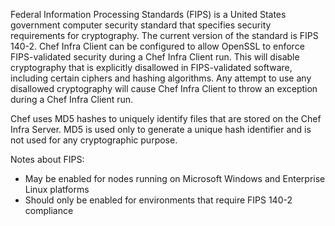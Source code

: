 Federal Information Processing Standards (FIPS) is a United States
government computer security standard that specifies security
requirements for cryptography. The current version of the standard is
FIPS 140-2. Chef Infra Client can be configured to allow OpenSSL to
enforce FIPS-validated security during a Chef Infra Client run. This
will disable cryptography that is explicitly disallowed in
FIPS-validated software, including certain ciphers and hashing
algorithms. Any attempt to use any disallowed cryptography will cause
Chef Infra Client to throw an exception during a Chef Infra Client run.

<div class="alert-info">

Chef uses MD5 hashes to uniquely identify files that are stored on the
Chef Infra Server. MD5 is used only to generate a unique hash identifier
and is not used for any cryptographic purpose.

</div>

Notes about FIPS:

-   May be enabled for nodes running on Microsoft Windows and Enterprise
    Linux platforms
-   Should only be enabled for environments that require FIPS 140-2
    compliance